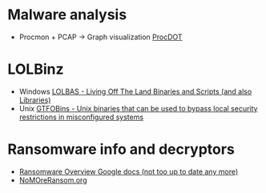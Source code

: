 # Malware analysis
- Procmon + PCAP -> Graph visualization
[ProcDOT](https://www.procdot.com/index.htm)


# LOLBinz
- Windows
[LOLBAS - Living Off The Land Binaries and Scripts (and also Libraries)](https://lolbas-project.github.io/#)
- Unix
[GTFOBins - Unix binaries that can be used to bypass local security restrictions in misconfigured systems](https://gtfobins.github.io/)

# Ransomware info and decryptors
 - [Ransomware Overview Google docs (not too up to date any more)](https://docs.google.com/spreadsheets/d/e/2PACX-1vRCVzG9JCzak3hNqqrVCTQQIzH0ty77BWiLEbDu-q9oxkhAamqnlYgtQ4gF85pF6j6g3GmQxivuvO1U/pubhtml)
 - [NoMOreRansom.org](https://www.nomoreransom.org/)